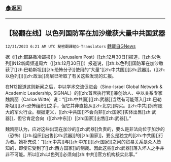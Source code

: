 ###  [:house:返回](README.md)
---


## 【秘翻在线】以色列国防军在加沙缴获大量中共国武器
`12/31/2023 6:21 AM UTC 秘密翻譯組G-Translators` [轉載自GNews](https://gnews.org/articles/2169125)



据《[[zh:耶路撒冷邮报]]》（Jerusalem Post）[[zh:12月30日]]报道，[[zh:以色列]]N12新闻频道周六（[[zh:12月30日]]）报道说，[[zh:以色列]]国防军在加沙缴获了[[zh:巴勒斯坦]][[zh:恐怖分子]]使用的“大量”[[zh:中共国]][[zh:武器]]。([[zh:以色列]])[[zh:政治]]高层已听取了有关这些发现的汇报。

在N12报道这则新闻之后，中以学术交流促进会（Sino-Israel Global Network & Academic Leadership, SIGNAL）的[[zh:首席执行官]]兼创始人、中以关系专家魏凯丽（Carice Witte）说：“[[zh:中共国]][[zh:武器]]当然有可能落入[[zh:巴勒斯坦]][[zh:恐怖组织]]之手，但它并非直接从[[zh:北京]]购买。[[zh:中共]]拥有庞大的军火行业。根据定义，[[zh:中共国]]不会向非[[zh:国家]]实体出售[[zh:武器]]，但它肯定会向（[[zh:中东]]）[[zh:国家]]出售[[zh:武器]]。”

魏凯丽认为，应对这些出现在加沙的[[zh:武器]]负责的，要么是非法向位于加沙的（恐怖）[[zh:组织]]出售[[zh:武器]]的[[zh:国家]]，要么是独立的[[zh:中共国]]行为者。她补充说：“[[zh:中共]]与[[zh:中东]][[zh:国家]]之间的贸易关系是众人皆知的，即使它受到了[[zh:西方国家]]的制裁。因此这些[[zh:武器]]落入坏人之手并非不可能。所以[[zh:以色列]]必须向[[zh:中共]]官方机构核实此事。”
